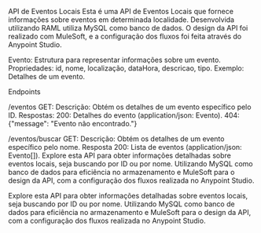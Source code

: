 API de Eventos Locais
Esta é uma API de Eventos Locais que fornece informações sobre eventos em determinada localidade. Desenvolvida utilizando RAML utiliza MySQL como banco de dados. O design da API foi realizado com MuleSoft, e a configuração dos fluxos foi feita através do Anypoint Studio.

Evento:
Estrutura para representar informações sobre um evento.
Propriedades: id, nome, localização, dataHora, descricao, tipo.
Exemplo: Detalhes de um evento.

Endpoints

/eventos
GET:
Descrição: Obtém os detalhes de um evento específico pelo ID.
Respostas:
200: Detalhes do evento (application/json: Evento).
404: {"message": "Evento não encontrado."}

/eventos/buscar
GET:
Descrição: Obtém os detalhes de um evento específico pelo nome.
Resposta 200: Lista de eventos (application/json: Evento[]).
Explore esta API para obter informações detalhadas sobre eventos locais, seja buscando por ID ou por nome. Utilizando MySQL como banco de dados para eficiência no armazenamento e MuleSoft para o design da API, com a configuração dos fluxos realizada no Anypoint Studio.

Explore esta API para obter informações detalhadas sobre eventos locais, seja buscando por ID ou por nome. Utilizando MySQL como banco de dados para eficiência no armazenamento e MuleSoft para o design da API, com a configuração dos fluxos realizada no Anypoint Studio.
